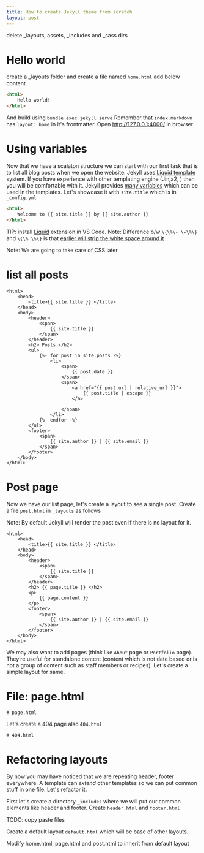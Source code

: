 ```yaml
---
title: How to create Jekyll theme from scratch
layout: post
---
```

delete _layouts, assets, _includes and _sass dirs

# Hello world
create a _layouts folder and create a file named `home.html` add below content

```html
<html>
    Hello world!
</html>
```
And build using `bundle exec jekyll serve`
Remember that `index.markdown` has `layout: home` in it's frontmatter. Open http://127.0.0.1:4000/ in browser

# Using variables
Now that we have a scalaton structure we can start with our first task that is to list all blog posts when we open the website. Jekyll uses [Liquid template](https://jekyllrb.com/docs/liquid/) system. If you have experience with other templating engine (Jinja2, ) then you will be comfortable with it. Jekyll provides [many variables](https://jekyllrb.com/docs/variables/) which can be used in the templates. Let's showcase it with `site.title` which is in `_config.yml`

```html
<html>
    Welcome to {{ site.title }} by {{ site.author }}
</html>
```

TIP: install [Liquid](https://marketplace.visualstudio.com/items?itemName=sissel.shopify-liquid) extension in VS Code.
Note: Difference b/w `\{\%\- \-\%\}` and `\{\% \%\}` is that [earlier will strip the white space around it](https://stackoverflow.com/questions/57865720/shopify-liquid-differences-between-and)

Note: We are going to take care of CSS later

# list all posts
```liquid
<html>
    <head>
        <title>{{ site.title }} </title>
    </head>
    <body>
        <header>
            <span>
                {{ site.title }}
            </span>
        </header>
        <h2> Posts </h2>
        <ul>
            {%- for post in site.posts -%}
                <li>
                    <span>
                        {{ post.date }}
                    </span> -
                    <span>
                        <a href="{{ post.url | relative_url }}">
                            {{ post.title | escape }}
                        </a>
                        
                    </span>
                </li>
            {%- endfor -%}
        </ul>
        <footer>
            <span>
                {{ site.author }} | {{ site.email }}
            </span>
        </footer>
    </body>
</html>
```

# Post page
Now we have our list page, let's create a layout to see a single post. Create a file `post.html` in `_layouts` as follows

Note: By default Jekyll will render the post even if there is no layout for it.

```liquid
<html>
    <head>
        <title>{{ site.title }} </title>
    </head>
    <body>
        <header>
            <span>
                {{ site.title }}
            </span>
        </header>
        <h2> {{ page.title }} </h2>
        <p>
            {{ page.content }}
        </p>
        <footer>
            <span>
                {{ site.author }} | {{ site.email }}
            </span>
        </footer>
    </body>
</html>

```

We may also want to add pages (think like `About` page or `Portfolio` page). They’re useful for standalone content (content which is not date based or is not a group of content such as staff members or recipes). Let's create a simple layout for same.

# File: page.html
```liquid
# page.html
```

Let's create a 404 page also `404.html`
```liquid
# 404.html
```

# Refactoring layouts
By now you may have noticed that we are repeating header, footer everywhere. A template can _extend_ other templates so we can put common stuff in one file. Let's refactor it.

First let's create a directory `_includes` where we will put our common elements like header and footer. Create `header.html` and `footer.html`

TODO: copy paste files

Create a default layout `default.html` which will be base of other layouts.

Modify home.html, page.html and post.html to inherit from default layout
